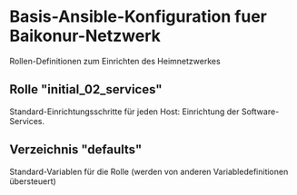 # Basis-Ansible-Konfiguration fuer Baikonur-Netzwerk
Rollen-Definitionen zum Einrichten des Heimnetzwerkes

## Rolle "initial_02_services"
Standard-Einrichtungsschritte für jeden Host: Einrichtung der Software-Services.

## Verzeichnis "defaults"
Standard-Variablen für die Rolle (werden von anderen Variabledefinitionen übersteuert)
